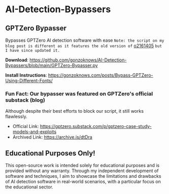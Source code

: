 # AI-Detection-Bypassers

## GPTZero Bypasser 
Bypasses GPTZero AI detection software with ease
`Note: the script on my blog post is different as it features the old version of` [o2161405](https://github.com/o2161405) `but I have since updated it.`

**Download**: https://github.com/gonzoknows/AI-Detection-Bypassers/blob/main/GPTZero-Bypasser.py

**Install Instructions**: https://gonzoknows.com/posts/Bypass-GPTZero-Using-Different-Fonts/

### Fun Fact: Our bypasser was featured on GPTZero's official substack (blog)
Although despite their best efforts to block our script, it still works flawlessly. 

- Official Link: https://gptzero.substack.com/p/gptzero-case-study-models-and-exploits
- Archived Link: https://archive.is/dtDra

## Educational Purposes Only!
This open-source work is intended solely for educational purposes and is provided without any warranty. Through my independent development of software and techniques, I aim to showcase the limitations and drawbacks of AI detection software in real-world scenarios, with a particular focus on the educational sector.
